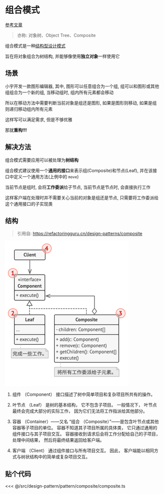 # 组合模式

[参考文章](https://refactoringguru.cn/design-patterns/composite)

> 亦称: 对象树、Object Tree、Composite

组合模式是一种[结构型设计模式](../pattern.md#结构型模式)

旨在将对象组合为树结构, 并能够像使用**独立对象**一样使用它

## 场景

小宇开发一款图形编辑器, 其中, 图形可以任意组合为一个组, 组可以和图形或其他组组合为一个新的组, 当移动组时, 组内所有元素都会移动

所以在移动方法中需要判断当前对象是组还是图形, 如果是图形则移动, 如果是组则递归移动组内所有元素

这样写可以满足需求, 但是不够优雅

那就**重构!!!**

## 解决方法

组合模式需要应用可以被处理为**树结构**

组合模式建议使用一个**通用的接口**来表示组(Composite)和节点(Leaf), 并在该接口中定义一个通用方法(上例中的 `move`)

当前节点是组时, 会将**工作委派**给子节点, 当前节点是节点时, 会直接执行工作

这样客户端在处理时并不需要关心当前的对象是组还是节点, 只需要将工作委派给这个通用接口的子实现类

## 结构

> 引用自: https://refactoringguru.cn/design-patterns/composite

![structure](./structure-indexed.png)

1. 组件 （Component） 接口描述了树中简单项目和复杂项目所共有的操作。

2. 叶节点 （Leaf） 是树的基本结构， 它不包含子项目。 一般情况下， 叶节点最终会完成大部分的实际工作， 因为它们无法将工作指派给其他部分。

3. 容器 （Container）——又名 “组合 （Composite）”——是包含叶节点或其他容器等子项目的单位。 容器不知道其子项目所属的具体类， 它只通过通用的组件接口与其子项目交互。 容器接收到请求后会将工作分配给自己的子项目， 处理中间结果， 然后将最终结果返回给客户端。

4. 客户端 （Client） 通过组件接口与所有项目交互。 因此， 客户端能以相同方式与树状结构中的简单或复杂项目交互。

## 贴个代码

<<< @/src/design-pattern/pattern/composite/composite.ts
